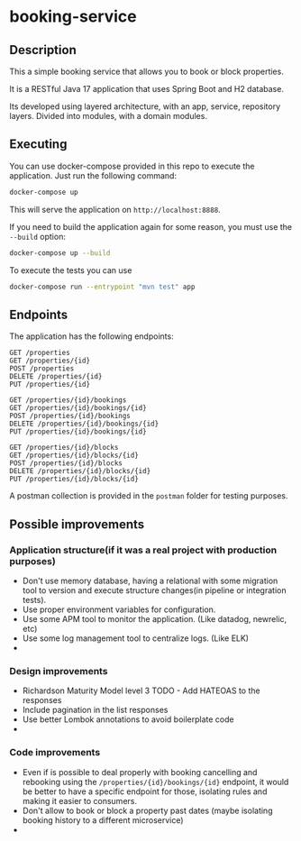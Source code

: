 # booking-service

## Description

This a simple booking service that allows you to book or block properties. 

It is a RESTful Java 17 application that uses Spring Boot and H2 database.

Its developed using layered architecture, with an app, service, repository layers. Divided into modules, with a domain modules.


## Executing

You can use docker-compose provided in this repo to execute the application. Just run the following command:

```bash
docker-compose up
```

This will serve the application on `http://localhost:8888`.

If you need to build the application again for some reason, you must use the `--build` option:

```bash
docker-compose up --build
```

To execute the tests you can use

```bash
docker-compose run --entrypoint "mvn test" app  
```


## Endpoints

The application has the following endpoints:

```http
GET /properties
GET /properties/{id}
POST /properties
DELETE /properties/{id}
PUT /properties/{id}
```

```http
GET /properties/{id}/bookings
GET /properties/{id}/bookings/{id}
POST /properties/{id}/bookings
DELETE /properties/{id}/bookings/{id}
PUT /properties/{id}/bookings/{id}
```

```http
GET /properties/{id}/blocks
GET /properties/{id}/blocks/{id}
POST /properties/{id}/blocks
DELETE /properties/{id}/blocks/{id}
PUT /properties/{id}/blocks/{id}
```

A postman collection is provided in the `postman` folder for testing purposes.

## Possible improvements
 
### Application structure(if it was a real project with production purposes)

- Don't use memory database, having a relational with some migration tool to version and execute structure changes(in pipeline or integration tests).
- Use proper environment variables for configuration.
- Use some APM tool to monitor the application. (Like datadog, newrelic, etc)
- Use some log management tool to centralize logs. (Like ELK)
- 

### Design improvements

- Richardson Maturity Model level 3 TODO - Add HATEOAS to the responses
- Include pagination in the list responses
- Use better Lombok annotations to avoid boilerplate code
- 

### Code improvements

- Even if is possible to deal properly with booking cancelling and rebooking using the `/properties/{id}/bookings/{id}` endpoint, it would be better to have a specific endpoint for those, isolating rules and making it easier to consumers.
- Don't allow to book or block a property past dates (maybe isolating booking history to a different microservice)
- 
